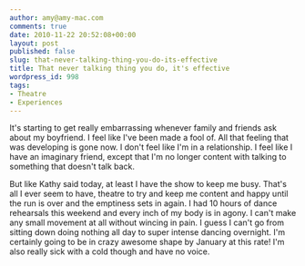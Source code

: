 ```yaml
---
author: amy@amy-mac.com
comments: true
date: 2010-11-22 20:52:08+00:00
layout: post
published: false
slug: that-never-talking-thing-you-do-its-effective
title: That never talking thing you do, it's effective
wordpress_id: 998
tags:
- Theatre
- Experiences
---
```


It's starting to get really embarrassing whenever family and friends ask about my boyfriend. I feel like I've been made a fool of. All that feeling that was developing is gone now. I don't feel like I'm in a relationship. I feel like I have an imaginary friend, except that I'm no longer content with talking to something that doesn't talk back.

But like Kathy said today, at least I have the show to keep me busy. That's all I ever seem to have, theatre to try and keep me content and happy until the run is over and the emptiness sets in again. I had 10 hours of dance rehearsals this weekend and every inch of my body is in agony. I can't make any small movement at all without wincing in pain. I guess I can't go from sitting down doing nothing all day to super intense dancing overnight. I'm certainly going to be in crazy awesome shape by January at this rate! I'm also really sick with a cold though and have no voice.
